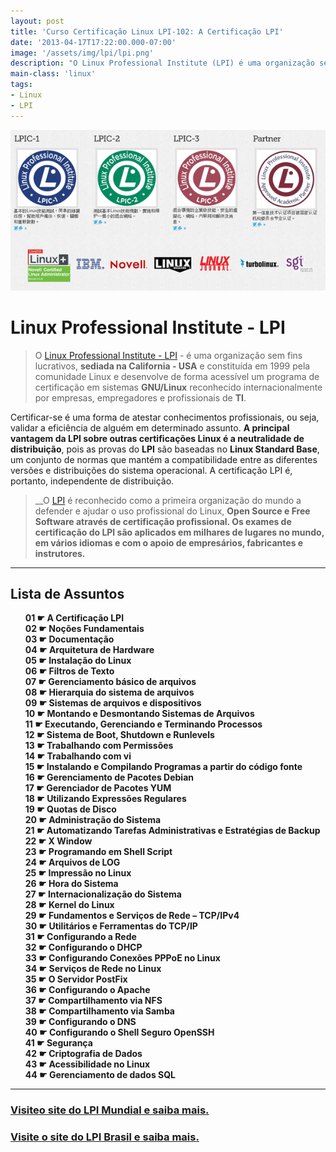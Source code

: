 ```yaml
---
layout: post
title: 'Curso Certificação Linux LPI-102: A Certificação LPI'
date: '2013-04-17T17:22:00.000-07:00'
image: '/assets/img/lpi/lpi.png'
description: "O Linux Professional Institute (LPI) é uma organização sem fins lucrativos, sediada na California - USA um programa de certificação em sistemas GNU/Linux."
main-class: 'linux'
tags:
- Linux
- LPI
---
```


![A Certificação LPI](/assets/img/lpi/lpi.png "A Certificação LPI")

# Linux Professional Institute - LPI
 
> O [Linux Professional Institute - LPI](http://www.lpi.org/) - é uma organização sem fins lucrativos, __sediada na California - USA__ e constituída em 1999 pela comunidade Linux e desenvolve de forma acessível um programa de certificação em sistemas __GNU/Linux__ reconhecido internacionalmente por empresas, empregadores e profissionais de __TI__.

Certificar-se é uma forma de atestar conhecimentos profissionais, ou seja, validar a eficiência de alguém em determinado assunto.
__A principal vantagem da LPI sobre outras certificações Linux é a neutralidade de distribuição__, pois as provas do __LPI__ são baseadas no __Linux Standard Base__, um conjunto de normas que mantém a compatibilidade entre as diferentes versões e distribuições do sistema operacional. A certificação LPI é, portanto, independente de distribuição.

> __O [LPI](http://www.lpi.org/) é reconhecido como a primeira organização do mundo a defender e ajudar o uso profissional do Linux, __Open Source e Free Software através de certificação profissional. Os exames de certificação do LPI são aplicados em milhares de lugares no mundo, em vários idiomas e com o apoio de empresários, fabricantes e instrutores.__

<style>

ul {list-style: none;}
ul li {list-style: none; font-weight: bold;}
ul li a {text-decoration: none;}
ul li a:hover {text-decoration: underline; background-color: none;}

</style>

***

## Lista de Assuntos

* [01 ☛ A Certificação LPI](http://www.terminalroot.com.br/2013/04/curso-certificacao-linux-lpi-102.html)
* [02 ☛ Noções Fundamentais](http://www.terminalroot.com.br/2014/08/historia-do-software-livre-no-brasil.html)
* [03 ☛ Documentação](http://www.terminalroot.com.br/2012/09/curso-certificacao-linux-lpi-1.html)
* [04 ☛ Arquitetura de Hardware](http://www.terminalroot.com.br/2012/11/curso-certificacao-linux-lpi-1_10.html)
* [05 ☛ Instalação do Linux](http://www.terminalroot.com.br/2011/10/curso-certificacao-linux-lpi-101.html)
* [06 ☛ Filtros de Texto](http://www.terminalroot.com.br/2012/11/curso-certificacao-linux-lpi-1-filtros.html)
* [07 ☛ Gerenciamento básico de arquivos](http://www.terminalroot.com.br/2017/03/curso-de-shell-script-do-iniciante-ao-avancado-gratuito.html)
* [08 ☛ Hierarquia do sistema de arquivos](http://www.terminalroot.com.br/2012/11/curso-certificacao-linux-lpi-1_11.html)
* [09 ☛ Sistemas de arquivos e dispositivos](http://www.terminalroot.com.br/2012/11/curso-certificacao-linux-lpi-1-sistemas.html)
* [10 ☛ Montando e Desmontando Sistemas de Arquivos](http://www.terminalroot.com.br/2012/11/curso-certificacao-linux-lpi-1-montagem.html)
* [11 ☛ Executando, Gerenciando e Terminando Processos](http://www.terminalroot.com.br/2012/11/curso-certificacao-linux-lpi-1_17.html)
* [12 ☛ Sistema de Boot, Shutdown e Runlevels](http://www.terminalroot.com.br/2012/11/curso-certificacao-linux-lpi-1-sistema.html)
* [13 ☛ Trabalhando com Permissões](http://www.terminalroot.com.br/2012/11/curso-certificacao-linux-lpi-1.html)
* [14 ☛ Trabalhando com vi](http://www.terminalroot.com.br/2011/12/curso-certificacao-linux-lpi-101.html)
* [15 ☛ Instalando e Compilando Programas a partir do código fonte](http://www.terminalroot.com.br/2012/12/curso-certificacao-linux-lpi-1_2.html)
* [16 ☛ Gerenciamento de Pacotes Debian](http://www.terminalroot.com.br/2012/12/curso-certificacao-linux-lpi-1.html)
* [17 ☛ Gerenciador de Pacotes YUM](http://www.terminalroot.com.br/2013/04/curso-certificacao-linux-lpi-102_16.html)
* [18 ☛ Utilizando Expressões Regulares](http://www.terminalroot.com.br/2012/12/curso-certificacao-linux-lpi-1-grep-e.html)
* [19 ☛ Quotas de Disco](http://www.terminalroot.com.br/2012/12/curso-certificacao-linux-lpi-1-quotas.html)
* [20 ☛ Administração do Sistema](http://www.terminalroot.com.br/2012/12/curso-certificacao-linux-lpi-102.html)
* [21 ☛ Automatizando Tarefas Administrativas e Estratégias de Backup](http://www.terminalroot.com.br/2012/12/curso-certificacao-linux-lpi-102-backup.html)
* [22 ☛ X Window](http://www.terminalroot.com.br/2013/03/curso-certificacao-linux-lpi-102-x.html)
* [23 ☛ Programando em Shell Script](http://www.terminalroot.com.br/2017/03/curso-de-shell-script-do-iniciante-ao-avancado-gratuito.html)
* [24 ☛ Arquivos de LOG](http://www.terminalroot.com.br/2013/03/curso-certificacao-linux-lpi-102_30.html)
* [25 ☛ Impressão no Linux](http://www.terminalroot.com.br/2013/03/curso-certificacao-linux-lpi-102.html)
* [26 ☛ Hora do Sistema](http://www.terminalroot.com.br/2013/03/curso-certificacao-linux-lpi-102-hora-e.html)
* [27 ☛ Internacionalização do Sistema](http://www.terminalroot.com.br/2013/03/curso-certificacao-linux-lpi-102-hora-e.html)
* [28 ☛ Kernel do Linux](http://www.terminalroot.com.br/2013/02/curso-certificacao-linux-lpi-102-kernel.html)
* [29 ☛ Fundamentos e Serviços de Rede – TCP/IPv4](http://www.terminalroot.com.br/2013/03/curso-certificacao-linux-lpi-102_3.html)
* [30 ☛ Utilitários e Ferramentas do TCP/IP](http://www.terminalroot.com.br/2013/03/curso-certificacao-linux-lpi-102_17.html)
* [31 ☛ Configurando a Rede](http://www.terminalroot.com.br/2013/03/curso-certificacao-linux-lpi-102_24.html)
* [32 ☛ Configurando o DHCP](http://www.terminalroot.com.br/2013/03/curso-certificacao-linux-lpi-102_26.html)
* [33 ☛ Configurando Conexões PPPoE no Linux](http://www.terminalroot.com.br/2013/04/curso-certificacao-linux-lpi-102_14.html)
* [34 ☛ Serviços de Rede no Linux](http://www.terminalroot.com.br/2013/03/curso-certificacao-linux-lpi-102_27.html)
* [35 ☛ O Servidor PostFix](http://www.terminalroot.com.br/2013/04/curso-certificacao-linux-lpi-102_8110.html)
* [36 ☛ Configurando o Apache](http://www.terminalroot.com.br/2013/04/curso-certificacao-linux-lpi-102_5.html)
* [37 ☛ Compartilhamento via NFS](http://www.terminalroot.com.br/2013/04/curso-certificacao-linux-lpi-102_3.html)
* [38 ☛ Compartilhamento via Samba](http://www.terminalroot.com.br/2013/04/curso-certificacao-linux-lpi-102_1.html)
* [39 ☛ Configurando o DNS](http://www.terminalroot.com.br/2013/04/curso-certificacao-linux-lpi-102_2.html)
* [40 ☛ Configurando o Shell Seguro OpenSSH](http://www.terminalroot.com.br/2013/04/curso-certificacao-linux-lpi-102_4.html)
* [41 ☛ Segurança](http://www.terminalroot.com.br/2013/04/curso-certificacao-linux-lpi-102_6.html)
* [42 ☛ Criptografia de Dados](http://www.terminalroot.com.br/2013/04/curso-certificacao-linux-lpi-102_9795.html)
* [43 ☛ Acessibilidade no Linux](http://www.terminalroot.com.br/2013/04/curso-certificacao-linux-lpi-102_7.html)
* [44 ☛ Gerenciamento de dados SQL](http://www.terminalroot.com.br/2011/10/curso-certificacao-linux-lpi-102.html)

***

### [Visiteo site do LPI Mundial e saiba mais. ](http://www.lpi.org/)

### [Visite o site do LPI Brasil e saiba mais.](http://www.lpibrasil.com.br/)

